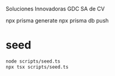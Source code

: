 Soluciones Innovadoras GDC SA de CV

npx prisma generate
npx prisma db push

# seed
```bash
node scripts/seed.ts
npx tsx scripts/seed.ts
```